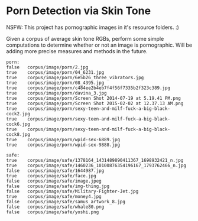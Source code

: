 Porn Detection via Skin Tone
============================

NSFW: This project has pornographic images in it's resource folders. :)

Given a corpus of average skin tone RGBs, perform some simple computations to determine whether or not an image is pornographic.
Will be adding more precise measures and methods in the future.

```
porn:
false	corpus/image/porn/2.jpg
true	corpus/image/porn/04_6231.jpg
true	corpus/image/porn/6e5b26_three_vibrators.jpg
true	corpus/image/porn/08_4395.jpg
true	corpus/image/porn/c484ee2b4eb7f4f56f7335b2f323c389.jpg
true	corpus/image/porn/davina_3.jpg
true	corpus/image/porn/Screen Shot 2014-07-19 at 5.19.41 PM.png
true	corpus/image/porn/Screen Shot 2015-02-02 at 12.37.13 AM.png
true	corpus/image/porn/sexy-teen-and-milf-fuck-a-big-black-cock2.jpg
true	corpus/image/porn/sexy-teen-and-milf-fuck-a-big-black-cock6.jpg
true	corpus/image/porn/sexy-teen-and-milf-fuck-a-big-black-cock8.jpg
true	corpus/image/porn/wpid-sex-6889.jpg
true	corpus/image/porn/wpid-sex-9888.jpg

safe:
true	corpus/image/safe/1378164_1431489890411367_1698932421_n.jpg
true	corpus/image/safe/1460236_10100876354196167_1793762466_n.jpg
false	corpus/image/safe/1644987.jpg
true	corpus/image/safe/face.jpg
false	corpus/image/safe/image.jpeg
false	corpus/image/safe/img-thing.jpg
false	corpus/image/safe/Military-Fighter-Jet.jpg
true	corpus/image/safe/money4.jpg
false	corpus/image/safe/samus_artwork_8.jpg
false	corpus/image/safe/whale80.png
false	corpus/image/safe/yoshi.png
```
